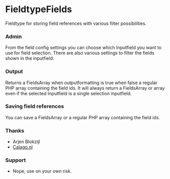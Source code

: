 # FieldtypeFields

Fieldtype for storing field references with various filter possibilities.

### Admin

From the field config settings you can choose which Inputfield you want to use for field selection. 
There are also various settings to filter the fields shown in the inputfield.

### Output

Returns a FieldsArray when outputformatting is true when false a regular PHP array containing the field ids.
It will always return a FieldsArray or array even if the selected Inputfield is a single selection inputfield.

### Saving field references

You can save a FieldsArray or a regular PHP array containing the field ids.

### Thanks

- Arjen Blokzijl
- [Calago.nl](http://calago.nl)

### Support

- Nope, use on your own risk.
